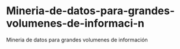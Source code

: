 # Mineria-de-datos-para-grandes-volumenes-de-informaci-n
Mineria de datos para grandes volumenes de información
